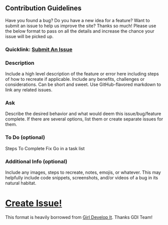 ## Contribution Guidelines

Have you found a bug? Do you have a new idea for a feature? Want to submit an issue to help us improve the site? Thanks so much! Please use the below format to pass on all the details and increase the chance your issue will be picked up.

### Quicklink: [Submit An Issue](https://github.com/CodeMontageHQ/codemontage/issues/new?body=Description%0A-------%0A%20%0A%0AAsk%0A--------%0A%0ASteps%0A--------%0A%0ATo%20Do%20(Optional)%0A--------%0A%0AAdditional%20Info%20(Optional)%0A--------%0A)

### Description
Include a high level description of the feature or error here including steps of how to recreate if applicable. Include any benefits, challenges or considerations. Can be short and sweet. Use GitHub-flavored markdown to link any related issues.

### Ask
Describe the desired behavior and what would deem this issue/bug/feature complete. If there are several options, list them or create separate issues for them.

### To Do (optional)

 Steps
 To
 Complete
 Fix
 Go in a task list

### Additional Info (optional)
Include any images, steps to recreate, notes, emojis, or whatever. This may helpfully include code snippets, screenshots, and/or videos of a bug in its natural habitat.

# [Create Issue!](https://github.com/CodeMontageHQ/codemontage/issues/new?body=Description%0A-------%0A%20%0A%0AAsk%0A--------%0A%0ASteps%0A--------%0A%0ATo%20Do%20(Optional)%0A--------%0A%0AAdditional%20Info%20(Optional)%0A--------%0A)

This format is heavily borrowed from [Girl Develop It](https://github.com/girldevelopit/gdi-new-site). Thanks GDI Team!